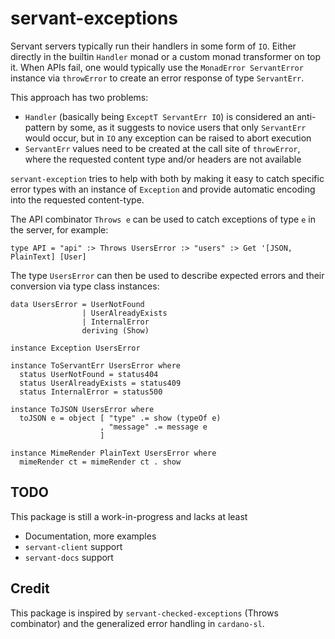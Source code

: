# servant-exceptions
Servant servers typically run their handlers in some form of `IO`. Either directly in the builtin `Handler` monad or a custom monad transformer on top it. When APIs fail, one would typically use the `MonadError ServantError` instance via `throwError` to create an error response of type `ServantErr`.

This approach has two problems:

* `Handler` (basically being `ExceptT ServantErr IO`) is considered an anti-pattern by some, as it suggests to novice users that only `ServantErr` would occur, but in `IO` any exception can be raised to abort execution
* `ServantErr` values need to be created at the call site of `throwError`, where the requested content type and/or headers are not available

`servant-exception` tries to help with both by making it easy to catch specific error types with an instance of `Exception` and provide automatic encoding into the requested content-type.

The API combinator `Throws e` can be used to catch exceptions of type `e` in the server, for example:

```
type API = "api" :> Throws UsersError :> "users" :> Get '[JSON, PlainText] [User]
```

The type `UsersError` can then be used to describe expected errors and their conversion via type class instances:

```
data UsersError = UserNotFound
                | UserAlreadyExists
                | InternalError
                deriving (Show)

instance Exception UsersError

instance ToServantErr UsersError where
  status UserNotFound = status404
  status UserAlreadyExists = status409
  status InternalError = status500

instance ToJSON UsersError where
  toJSON e = object [ "type" .= show (typeOf e)
                    , "message" .= message e
                    ]

instance MimeRender PlainText UsersError where
  mimeRender ct = mimeRender ct . show
```

## TODO

This package is still a work-in-progress and lacks at least

* Documentation, more examples
* `servant-client` support
* `servant-docs` support

## Credit

This package is inspired by `servant-checked-exceptions` (Throws combinator) and
the generalized error handling in `cardano-sl`.
